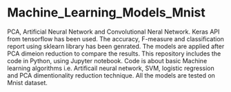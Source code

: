 # Machine_Learning_Models_Mnist
PCA, Artificial Neural Network and Convolutional Neral Network. Keras API from tensorflow has been used. The accuracy, F-measure and classification report using sklearn library has been genrated. The models are applied after PCA dimeion reduction to compare the results. 
This repository includes the code in Python, using Jupyter notebook.
Code is about basic Machine learning algorithms i.e. Artificail neural network, SVM, logistic regression and PCA dimentionality reduction technique. 
All the models are tested on Mnist dataset. 
